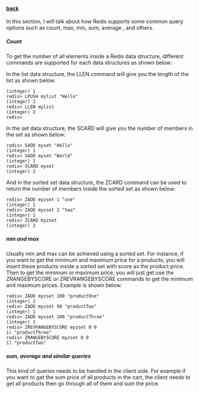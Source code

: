 #### [back](search_data_main.md)

In this section, I will talk about how Redis supports some common query options such as count, max, min, sum, average , and others.

##### Count

To get the number of all elements inside a Redis data structure, different commands are supported for each data structures as shown below:

In the list data structure, the LLEN command will give you the length of the list as shown below:

````
(integer) 1
redis> LPUSH mylist "Hello"
(integer) 2
redis> LLEN mylist
(integer) 2
redis>
````

In the set data structure, the SCARD will give you the number of members in the set as shown below:

````
redis> SADD myset "Hello"
(integer) 1
redis> SADD myset "World"
(integer) 1
redis> SCARD myset
(integer) 2 
````

And in the sorted set data structure, the ZCARD command can be used to return the number of members inside the sorted set as shown below:

````
redis> ZADD myzset 1 "one"
(integer) 1
redis> ZADD myzset 2 "two"
(integer) 1
redis> ZCARD myzset
(integer) 2
````

##### min and max

Usually min and max can be achieved using a sorted set. For instance, if you want to get the minimum and maximum price for a products, you will insert these products inside a sorted set with score as the product price. Then to get the minimum or maximum price, you will just get use the ZRANGEBYSCORE or ZREVRANGEBYSCORE commands to get the minimum and maximum prices. Example is shown below:

````
redis> ZADD myzset 100 "productOne"
(integer) 1
redis> ZADD myzset 90 "productTwo"
(integer) 1
redis> ZADD myzset 200 "productThree"
(integer) 1
redis> ZREVRANGEBYSCORE myzset 0 0
1) "productThree"
redis> ZRANGEBYSCORE myzset 0 0
1) "productTwo"
````

##### sum, average and similar queries

This kind of queries needs to be handled in the client side. For example if you want to get the sum price of all products in the cart, the client needs to get all products then go through all of them and sum the price.
